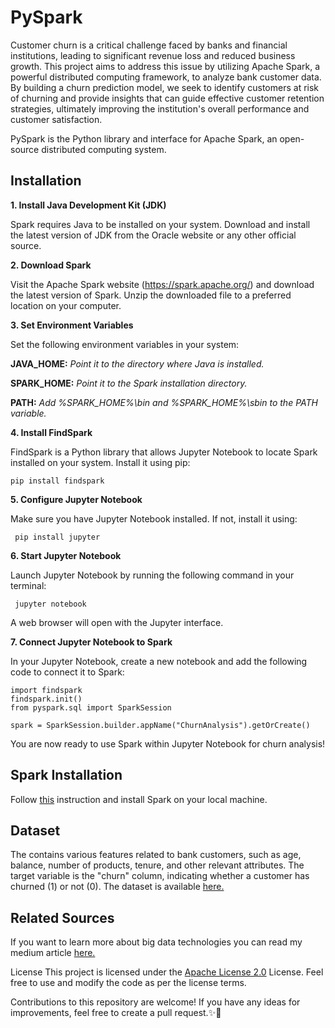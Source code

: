 # PySpark

Customer churn is a critical challenge faced by banks and financial institutions, leading to significant revenue loss and reduced business growth. This project aims to address this issue by utilizing Apache Spark, a powerful distributed computing framework, to analyze bank customer data. By building a churn prediction model, we seek to identify customers at risk of churning and provide insights that can guide effective customer retention strategies, ultimately improving the institution's overall performance and customer satisfaction.

PySpark is the Python library and interface for Apache Spark, an open-source distributed computing system.

Installation
--
**1. Install Java Development Kit (JDK)**

Spark requires Java to be installed on your system. Download and install the latest version of JDK from the Oracle website or any other official source.

**2. Download Spark**

Visit the Apache Spark website (https://spark.apache.org/) and download the latest version of Spark. Unzip the downloaded file to a preferred location on your computer.

**3. Set Environment Variables**

Set the following environment variables in your system:

**JAVA_HOME:** *Point it to the directory where Java is installed.*

**SPARK_HOME:** *Point it to the Spark installation directory.*

**PATH:** *Add %SPARK_HOME%\bin and %SPARK_HOME%\sbin to the PATH variable.*

**4. Install FindSpark**

FindSpark is a Python library that allows Jupyter Notebook to locate Spark installed on your system. Install it using pip:

``
pip install findspark
``

**5. Configure Jupyter Notebook**

Make sure you have Jupyter Notebook installed. If not, install it using:

`` 
pip install jupyter 
``

**6. Start Jupyter Notebook**

Launch Jupyter Notebook by running the following command in your terminal:

`` 
jupyter notebook 
``

A web browser will open with the Jupyter interface.

**7. Connect Jupyter Notebook to Spark**

In your Jupyter Notebook, create a new notebook and add the following code to connect it to Spark:

```
import findspark
findspark.init()
from pyspark.sql import SparkSession

spark = SparkSession.builder.appName("ChurnAnalysis").getOrCreate()
```

You are now ready to use Spark within Jupyter Notebook for churn analysis!

Spark Installation
-- 
Follow [this](https://docs.oracle.com/javase/8/docs/technotes/guides/install/install_overview.html) instruction and install Spark on your local machine.

Dataset
--
The contains various features related to bank customers, such as age, balance, number of products, tenure, and other relevant attributes. The target variable is the "churn" column, indicating whether a customer has churned (1) or not (0). The dataset is available [here.](https://www.kaggle.com/datasets/gauravtopre/bank-customer-churn-dataset)

Related Sources
--
If you want to learn more about big data technologies you can read my medium article [here.](https://medium.com/@miraytopal/b%C3%BCy%C3%BCk-veri%CC%87ni%CC%87n-i%CC%87ki%CC%87-devi%CC%87-hadoop-ve-spark-457ea8d83a39)


License
This project is licensed under the [Apache License 2.0](https://github.com/miraytopal/PySpark/blob/main/LICENSE) License. Feel free to use and modify the code as per the license terms.

Contributions to this repository are welcome! If you have any ideas for improvements, feel free to create a pull request.✨💪
